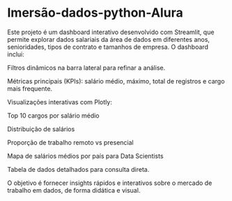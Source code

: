 # Imersão-dados-python-Alura
Este projeto é um dashboard interativo desenvolvido com Streamlit, que permite explorar dados salariais da área de dados em diferentes anos, senioridades, tipos de contrato e tamanhos de empresa.
O dashboard inclui:

Filtros dinâmicos na barra lateral para refinar a análise.

Métricas principais (KPIs): salário médio, máximo, total de registros e cargo mais frequente.

Visualizações interativas com Plotly:

Top 10 cargos por salário médio

Distribuição de salários

Proporção de trabalho remoto vs presencial

Mapa de salários médios por país para Data Scientists

Tabela de dados detalhados para consulta direta.

O objetivo é fornecer insights rápidos e interativos sobre o mercado de trabalho em dados, de forma didática e visual.
